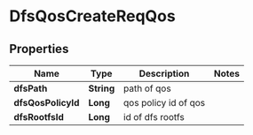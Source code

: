 # DfsQosCreateReqQos

## Properties
Name | Type | Description | Notes
------------ | ------------- | ------------- | -------------
**dfsPath** | **String** | path of qos | 
**dfsQosPolicyId** | **Long** | qos policy id of qos | 
**dfsRootfsId** | **Long** | id of dfs rootfs | 
